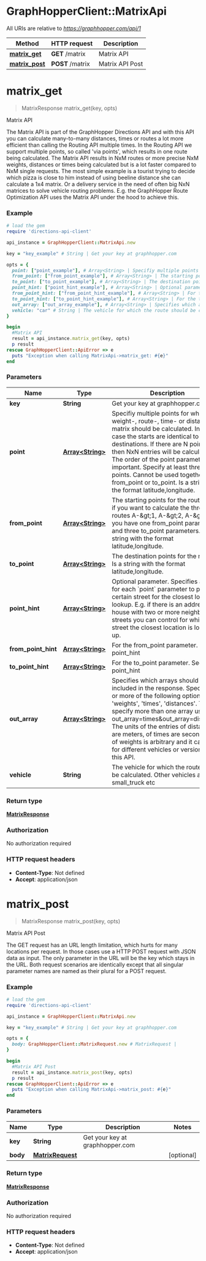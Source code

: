# GraphHopperClient::MatrixApi

All URIs are relative to *https://graphhopper.com/api/1*

Method | HTTP request | Description
------------- | ------------- | -------------
[**matrix_get**](MatrixApi.md#matrix_get) | **GET** /matrix | Matrix API
[**matrix_post**](MatrixApi.md#matrix_post) | **POST** /matrix | Matrix API Post


# **matrix_get**
> MatrixResponse matrix_get(key, opts)

Matrix API

The Matrix API is part of the GraphHopper Directions API and with this API you can calculate many-to-many distances, times or routes a lot more efficient than calling the Routing API multiple times. In the Routing API we support multiple points, so called 'via points', which results in one route being calculated. The Matrix API results in NxM routes or more precise NxM weights, distances or times being calculated but is a lot faster compared to NxM single requests. The most simple example is a tourist trying to decide which pizza is close to him instead of using beeline distance she can calculate a 1x4 matrix. Or a delivery service in the need of often big NxN matrices to solve vehicle routing problems. E.g. the GraphHopper Route Optimization API uses the Matrix API under the hood to achieve this. 

### Example
```ruby
# load the gem
require 'directions-api-client'

api_instance = GraphHopperClient::MatrixApi.new

key = "key_example" # String | Get your key at graphhopper.com

opts = { 
  point: ["point_example"], # Array<String> | Specifiy multiple points for which the weight-, route-, time- or distance-matrix should be calculated. In this case the starts are identical to the destinations. If there are N points, then NxN entries will be calculated. The order of the point parameter is important. Specify at least three points. Cannot be used together with from_point or to_point. Is a string with the format latitude,longitude.
  from_point: ["from_point_example"], # Array<String> | The starting points for the routes. E.g. if you want to calculate the three routes A-&gt;1, A-&gt;2, A-&gt;3 then you have one from_point parameter and three to_point parameters. Is a string with the format latitude,longitude.
  to_point: ["to_point_example"], # Array<String> | The destination points for the routes. Is a string with the format latitude,longitude.
  point_hint: ["point_hint_example"], # Array<String> | Optional parameter. Specifies a hint for each `point` parameter to prefer a certain street for the closest location lookup. E.g. if there is an address or house with two or more neighboring streets you can control for which street the closest location is looked up.
  from_point_hint: ["from_point_hint_example"], # Array<String> | For the from_point parameter. See point_hint
  to_point_hint: ["to_point_hint_example"], # Array<String> | For the to_point parameter. See point_hint
  out_array: ["out_array_example"], # Array<String> | Specifies which arrays should be included in the response. Specify one or more of the following options 'weights', 'times', 'distances'. To specify more than one array use e.g. out_array=times&out_array=distances. The units of the entries of distances are meters, of times are seconds and of weights is arbitrary and it can differ for different vehicles or versions of this API.
  vehicle: "car" # String | The vehicle for which the route should be calculated. Other vehicles are foot, small_truck etc
}

begin
  #Matrix API
  result = api_instance.matrix_get(key, opts)
  p result
rescue GraphHopperClient::ApiError => e
  puts "Exception when calling MatrixApi->matrix_get: #{e}"
end
```

### Parameters

Name | Type | Description  | Notes
------------- | ------------- | ------------- | -------------
 **key** | **String**| Get your key at graphhopper.com | 
 **point** | [**Array&lt;String&gt;**](String.md)| Specifiy multiple points for which the weight-, route-, time- or distance-matrix should be calculated. In this case the starts are identical to the destinations. If there are N points, then NxN entries will be calculated. The order of the point parameter is important. Specify at least three points. Cannot be used together with from_point or to_point. Is a string with the format latitude,longitude. | [optional] 
 **from_point** | [**Array&lt;String&gt;**](String.md)| The starting points for the routes. E.g. if you want to calculate the three routes A-&amp;gt;1, A-&amp;gt;2, A-&amp;gt;3 then you have one from_point parameter and three to_point parameters. Is a string with the format latitude,longitude. | [optional] 
 **to_point** | [**Array&lt;String&gt;**](String.md)| The destination points for the routes. Is a string with the format latitude,longitude. | [optional] 
 **point_hint** | [**Array&lt;String&gt;**](String.md)| Optional parameter. Specifies a hint for each &#x60;point&#x60; parameter to prefer a certain street for the closest location lookup. E.g. if there is an address or house with two or more neighboring streets you can control for which street the closest location is looked up. | [optional] 
 **from_point_hint** | [**Array&lt;String&gt;**](String.md)| For the from_point parameter. See point_hint | [optional] 
 **to_point_hint** | [**Array&lt;String&gt;**](String.md)| For the to_point parameter. See point_hint | [optional] 
 **out_array** | [**Array&lt;String&gt;**](String.md)| Specifies which arrays should be included in the response. Specify one or more of the following options &#39;weights&#39;, &#39;times&#39;, &#39;distances&#39;. To specify more than one array use e.g. out_array&#x3D;times&amp;out_array&#x3D;distances. The units of the entries of distances are meters, of times are seconds and of weights is arbitrary and it can differ for different vehicles or versions of this API. | [optional] 
 **vehicle** | **String**| The vehicle for which the route should be calculated. Other vehicles are foot, small_truck etc | [optional] [default to car]

### Return type

[**MatrixResponse**](MatrixResponse.md)

### Authorization

No authorization required

### HTTP request headers

 - **Content-Type**: Not defined
 - **Accept**: application/json



# **matrix_post**
> MatrixResponse matrix_post(key, opts)

Matrix API Post

The GET request has an URL length limitation, which hurts for many locations per request. In those cases use a HTTP POST request with JSON data as input. The only parameter in the URL will be the key which stays in the URL. Both request scenarios are identically except that all singular parameter names are named as their plural for a POST request. 

### Example
```ruby
# load the gem
require 'directions-api-client'

api_instance = GraphHopperClient::MatrixApi.new

key = "key_example" # String | Get your key at graphhopper.com

opts = { 
  body: GraphHopperClient::MatrixRequest.new # MatrixRequest | 
}

begin
  #Matrix API Post
  result = api_instance.matrix_post(key, opts)
  p result
rescue GraphHopperClient::ApiError => e
  puts "Exception when calling MatrixApi->matrix_post: #{e}"
end
```

### Parameters

Name | Type | Description  | Notes
------------- | ------------- | ------------- | -------------
 **key** | **String**| Get your key at graphhopper.com | 
 **body** | [**MatrixRequest**](MatrixRequest.md)|  | [optional] 

### Return type

[**MatrixResponse**](MatrixResponse.md)

### Authorization

No authorization required

### HTTP request headers

 - **Content-Type**: Not defined
 - **Accept**: application/json



